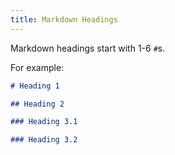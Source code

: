 ```yaml
---
title: Markdown Headings
---
```


Markdown headings start with 1-6 `#`s.

For example:

```md
# Heading 1

## Heading 2

### Heading 3.1

### Heading 3.2
```
